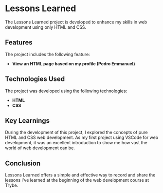 # Lessons Learned

The Lessons Learned project is developed to enhance my skills in web development using only HTML and CSS.

## Features

The project includes the following feature:

- **View an HTML page based on my profile (Pedro Emmanuel)**

## Technologies Used

The project was developed using the following technologies:

- **HTML**
- **CSS**

## Key Learnings

During the development of this project, I explored the concepts of pure HTML and CSS web development. As my first project using VSCode for web development, it was an excellent introduction to show me how vast the world of web development can be.

## Conclusion

Lessons Learned offers a simple and effective way to record and share the lessons I've learned at the beginning of the web development course at Trybe.
